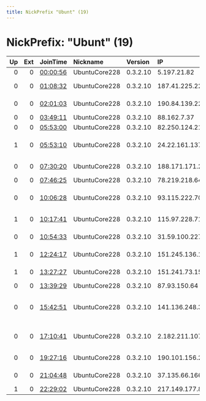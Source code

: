 ```yaml
---
title: NickPrefix "Ubunt" (19)
---
```


# NickPrefix: "Ubunt" (19)

|   Up |   Ext | JoinTime                                                                                            | Nickname      | Version   | IP              | AS                                       | CC   |   ORp |   Dirp | OS    | Contact   |   eFamMembers |
|-----:|------:|:----------------------------------------------------------------------------------------------------|:--------------|:----------|:----------------|:-----------------------------------------|:-----|------:|-------:|:------|:----------|--------------:|
|    0 |     0 | [00:00:56](https://metrics.torproject.org/rs.html#details/7385814A2D47905472FFFE47CCE92E56BA148374) | UbuntuCore228 | 0.3.2.10  | 5.197.21.82     | AG Telecom LTD.                          | az   | 34307 |      0 | Linux | None      |             1 |
|    0 |     0 | [01:08:32](https://metrics.torproject.org/rs.html#details/0E3D239D20D421F50F7974F04E968CE43368ED2E) | UbuntuCore228 | 0.3.2.10  | 187.41.225.22   | Telemar Norte Leste S.A.                 | br   | 46765 |      0 | Linux | None      |             1 |
|    0 |     0 | [02:01:03](https://metrics.torproject.org/rs.html#details/6AD0E8152C2DC8B6C9C6A85964FC8940E76474CF) | UbuntuCore228 | 0.3.2.10  | 190.84.139.220  | Telmex Colombia S.A.                     | co   | 44255 |      0 | Linux | None      |             1 |
|    0 |     0 | [03:49:11](https://metrics.torproject.org/rs.html#details/90F5B40650DC165778C3B8AF6F34E6AD411AE8AC) | UbuntuCore228 | 0.3.2.10  | 88.162.7.37     | Free SAS                                 | fr   | 39601 |      0 | Linux | None      |             1 |
|    0 |     0 | [05:53:00](https://metrics.torproject.org/rs.html#details/8262B84983B9A4A6BC5304728F339FA5B2C6EDDC) | UbuntuCore228 | 0.3.2.10  | 82.250.124.215  | Free SAS                                 | fr   | 42313 |      0 | Linux | None      |             1 |
|    1 |     0 | [05:53:10](https://metrics.torproject.org/rs.html#details/ACB42C1E1225535AB473D9AE66E3DBABF8AAB5AE) | UbuntuCore228 | 0.3.2.10  | 24.22.161.137   | Comcast Cable Communications, LLC        | us   | 33511 |      0 | Linux | None      |             1 |
|    0 |     0 | [07:30:20](https://metrics.torproject.org/rs.html#details/3C4A99230BF9D5D570F8E29C0A5B1B000B4AE757) | UbuntuCore228 | 0.3.2.10  | 188.171.171.249 | Telecable de Asturias,SA                 | es   | 38523 |      0 | Linux | None      |             1 |
|    0 |     0 | [07:46:25](https://metrics.torproject.org/rs.html#details/182CCBDD4D362AC7E6E03D9123E29F3C94800854) | UbuntuCore228 | 0.3.2.10  | 78.219.218.64   | Free SAS                                 | fr   | 39967 |      0 | Linux | None      |             1 |
|    0 |     0 | [10:06:28](https://metrics.torproject.org/rs.html#details/7094292AB47841729BE1BAE3CDA607D8FCEA012B) | UbuntuCore228 | 0.3.2.10  | 93.115.222.70   | Pishgaman Toseeh Ertebatat Company Priv  | ir   | 43089 |      0 | Linux | None      |             1 |
|    1 |     0 | [10:17:41](https://metrics.torproject.org/rs.html#details/E2F8406BE08B8AE9A574E40AD1B717E298376B9B) | UbuntuCore228 | 0.3.2.10  | 115.97.228.71   | Hathway IP Over Cable Internet           | in   | 46751 |      0 | Linux | None      |             1 |
|    0 |     0 | [10:54:33](https://metrics.torproject.org/rs.html#details/B396B310D2DB15C2B39EBF894BD1B1B68C3DDA7F) | UbuntuCore228 | 0.3.2.10  | 31.59.100.227   | Aria Shatel Company Ltd                  | ir   | 40301 |      0 | Linux | None      |             1 |
|    1 |     0 | [12:24:17](https://metrics.torproject.org/rs.html#details/C443D0B44CE9920AD7F1558A8D3357130AF4E45F) | UbuntuCore228 | 0.3.2.10  | 151.245.136.152 | Aria Shatel Company Ltd                  | ir   | 35445 |      0 | Linux | None      |             1 |
|    1 |     0 | [13:27:27](https://metrics.torproject.org/rs.html#details/A535152DE376F99AEB197C11567DE5A320792817) | UbuntuCore228 | 0.3.2.10  | 151.241.73.152  | Aria Shatel Company Ltd                  | ir   | 40263 |      0 | Linux | None      |             1 |
|    0 |     0 | [13:39:29](https://metrics.torproject.org/rs.html#details/3A1F3979EEECA0906F8E6D5EEEDA0A14045247CB) | UbuntuCore228 | 0.3.2.10  | 87.93.150.64    | DNA Oyj                                  | fi   | 44547 |      0 | Linux | None      |             1 |
|    0 |     0 | [15:42:51](https://metrics.torproject.org/rs.html#details/47C32ECCFCF34CCE1AF54EF872ED10C268B6F1CF) | UbuntuCore228 | 0.3.2.10  | 141.136.248.34  | ISKON INTERNET d.d. za informatiku i tel | hr   | 34463 |      0 | Linux | None      |             1 |
|    0 |     0 | [17:10:41](https://metrics.torproject.org/rs.html#details/8F4CCEC8D09BDCD13E127DCA40B9134D9174A60E) | UbuntuCore228 | 0.3.2.10  | 2.182.211.107   | Information Technology Company ITC       | ir   | 37615 |      0 | Linux | None      |             1 |
|    0 |     0 | [19:27:16](https://metrics.torproject.org/rs.html#details/F88132B8795CB552ACDA282CC10D5305E6D29538) | UbuntuCore228 | 0.3.2.10  | 190.101.156.23  | VTR BANDA ANCHA S.A.                     | cl   | 46459 |      0 | Linux | None      |             1 |
|    0 |     0 | [21:04:48](https://metrics.torproject.org/rs.html#details/CBABA5887C3A5B37C3E2A55005DF621299003F68) | UbuntuCore228 | 0.3.2.10  | 37.135.66.166   | Orange Espagne SA                        | es   | 46371 |      0 | Linux | None      |             1 |
|    1 |     0 | [22:29:02](https://metrics.torproject.org/rs.html#details/A2EBFD5CC7713DB18C06405637E0D694F614067D) | UbuntuCore228 | 0.3.2.10  | 217.149.177.82  | JSC UNICO                                | ru   | 44935 |      0 | Linux | None      |             1 |
